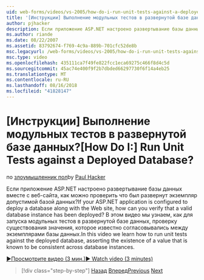 ```yaml
---
uid: web-forms/videos/vs-2005/how-do-i-run-unit-tests-against-a-deployed-database
title: '[Инструкции] Выполнение модульных тестов в развернутой базе данных? | Документы Майкрософт'
author: pjhacker
description: Если приложение ASP.NET настроено развертывание базы данных вместе с веб-сайта, как можно проверить что был развернут экземпляр допустимой базой данных?...
ms.author: riande
ms.date: 08/22/2007
ms.assetid: 83792674-f769-4c9a-889b-701cfc52de8b
msc.legacyurl: /web-forms/videos/vs-2005/how-do-i-run-unit-tests-against-a-deployed-database
msc.type: video
ms.openlocfilehash: 435111ca7f49fe822fcc1eca69275c466f8d4c5d
ms.sourcegitcommit: 45ac74e400f9f2b7dbded66297730f6f14a4eb25
ms.translationtype: MT
ms.contentlocale: ru-RU
ms.lasthandoff: 08/16/2018
ms.locfileid: "41828147"
---
```

<a name="how-do-i-run-unit-tests-against-a-deployed-database"></a><span data-ttu-id="f5fa5-104">[Инструкции] Выполнение модульных тестов в развернутой базе данных?</span><span class="sxs-lookup"><span data-stu-id="f5fa5-104">[How Do I:] Run Unit Tests against a Deployed Database?</span></span>
====================
<span data-ttu-id="f5fa5-105">по [злоумышленник пол](https://github.com/pjhacker)</span><span class="sxs-lookup"><span data-stu-id="f5fa5-105">by [Paul Hacker](https://github.com/pjhacker)</span></span>

<span data-ttu-id="f5fa5-106">Если приложение ASP.NET настроено развертывание базы данных вместе с веб-сайта, как можно проверить что был развернут экземпляр допустимой базой данных?</span><span class="sxs-lookup"><span data-stu-id="f5fa5-106">If your ASP.NET application is configured to deploy a database along with the Web site, how can you verify that a valid database instance has been deployed?</span></span> <span data-ttu-id="f5fa5-107">В этом видео мы узнаем, как для запуска модульных тестов в развернутой базе данных, проверку существования значения, которое известно согласовывались между экземплярами базы данных.</span><span class="sxs-lookup"><span data-stu-id="f5fa5-107">In this video we learn how to run unit tests against the deployed database, asserting the existence of a value that is known to be consistent across database instances.</span></span>

[<span data-ttu-id="f5fa5-108">&#9654;Просмотрите видео (3 мин.)</span><span class="sxs-lookup"><span data-stu-id="f5fa5-108">&#9654; Watch video (3 minutes)</span></span>](https://channel9.msdn.com/Blogs/ASP-NET-Site-Videos/how-do-i-run-unit-tests-against-a-deployed-database)

> [!div class="step-by-step"]
> <span data-ttu-id="f5fa5-109">[Назад](how-do-i-deploy-a-web-application-during-a-team-build.md)
> [Вперед](how-do-i-enable-code-coverage-and-profiling-in-production-applications.md)</span><span class="sxs-lookup"><span data-stu-id="f5fa5-109">[Previous](how-do-i-deploy-a-web-application-during-a-team-build.md)
[Next](how-do-i-enable-code-coverage-and-profiling-in-production-applications.md)</span></span>
